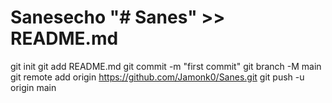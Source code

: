 # Sanesecho "# Sanes" >> README.md
git init
git add README.md
git commit -m "first commit"
git branch -M main
git remote add origin https://github.com/Jamonk0/Sanes.git
git push -u origin main
